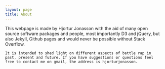 ```yaml
---
layout: page
title: About
---
```


<p class="message">
	This webpage is made by Hjortur Jonasson with the aid of many open source software packages and people, most importantly D3 and jQuery, but also Jekyll, Github pages and would never be possible without Stack Overflow.
	
	It is intended to shed light on different aspects of battle rap in past, present and future. If you have suggestions or questions feel free to contact me on gmail, the address is hjorturjonasson.
</p>
